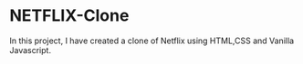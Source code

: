 # NETFLIX-Clone
In this project, I have created a clone of Netflix using HTML,CSS and Vanilla Javascript.

